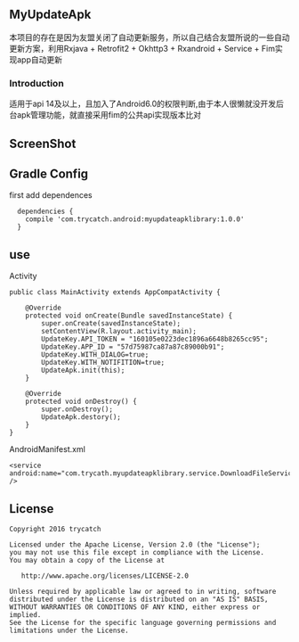 ## MyUpdateApk
本项目的存在是因为友盟关闭了自动更新服务，所以自己结合友盟所说的一些自动更新方案，利用Rxjava + Retrofit2 + Okhttp3 + Rxandroid + Service + Fim实现app自动更新

### Introduction
适用于api 14及以上，且加入了Android6.0的权限判断,由于本人很懒就没开发后台apk管理功能，就直接采用fim的公共api实现版本比对

## ScreenShot

## Gradle Config
 first add dependences
```
  dependencies {
    compile 'com.trycatch.android:myupdateapklibrary:1.0.0'
  }
```

## use
Activity

```
public class MainActivity extends AppCompatActivity {

    @Override
    protected void onCreate(Bundle savedInstanceState) {
        super.onCreate(savedInstanceState);
        setContentView(R.layout.activity_main);
        UpdateKey.API_TOKEN = "160105e0223dec1896a6648b8265cc95";
        UpdateKey.APP_ID = "57d75987ca87a87c89000b91";
        UpdateKey.WITH_DIALOG=true;
        UpdateKey.WITH_NOTIFITION=true;
        UpdateApk.init(this);
    }

    @Override
    protected void onDestroy() {
        super.onDestroy();
        UpdateApk.destory();
    }
}
```

AndroidManifest.xml
```
<service android:name="com.trycath.myupdateapklibrary.service.DownloadFileService" />

```
## License

```
Copyright 2016 trycatch

Licensed under the Apache License, Version 2.0 (the "License");
you may not use this file except in compliance with the License.
You may obtain a copy of the License at

   http://www.apache.org/licenses/LICENSE-2.0

Unless required by applicable law or agreed to in writing, software
distributed under the License is distributed on an "AS IS" BASIS,
WITHOUT WARRANTIES OR CONDITIONS OF ANY KIND, either express or implied.
See the License for the specific language governing permissions and
limitations under the License.
```